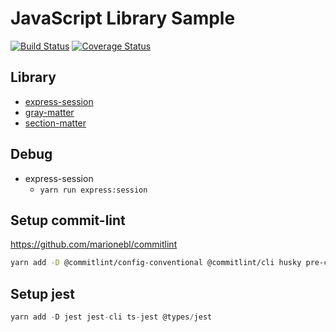# JavaScript Library Sample

[![Build Status](https://travis-ci.org/Himenon/js-one-shot.svg?branch=master)](https://travis-ci.org/Himenon/js-one-shot)
[![Coverage Status](https://coveralls.io/repos/github/Himenon/js-one-shot/badge.svg?branch=master)](https://coveralls.io/github/Himenon/js-one-shot?branch=master)

## Library

* [express-session](https://github.com/expressjs/session)
* [gray-matter](https://github.com/jonschlinkert/gray-matter)
* [section-matter](https://github.com/jonschlinkert/section-matter)

## Debug

* express-session
  * `yarn run express:session`

## Setup commit-lint

<https://github.com/marionebl/commitlint>

```bash
yarn add -D @commitlint/config-conventional @commitlint/cli husky pre-commit @commitlint/travis-cli
```

## Setup jest

```ts
yarn add -D jest jest-cli ts-jest @types/jest
```
